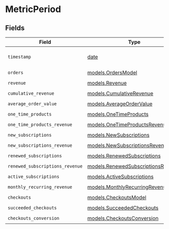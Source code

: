 # MetricPeriod


## Fields

| Field                                                                          | Type                                                                           | Required                                                                       | Description                                                                    |
| ------------------------------------------------------------------------------ | ------------------------------------------------------------------------------ | ------------------------------------------------------------------------------ | ------------------------------------------------------------------------------ |
| `timestamp`                                                                    | [date](https://docs.python.org/3/library/datetime.html#date-objects)           | :heavy_check_mark:                                                             | Timestamp of this period data.                                                 |
| `orders`                                                                       | [models.OrdersModel](../models/ordersmodel.md)                                 | :heavy_check_mark:                                                             | N/A                                                                            |
| `revenue`                                                                      | [models.Revenue](../models/revenue.md)                                         | :heavy_check_mark:                                                             | N/A                                                                            |
| `cumulative_revenue`                                                           | [models.CumulativeRevenue](../models/cumulativerevenue.md)                     | :heavy_check_mark:                                                             | N/A                                                                            |
| `average_order_value`                                                          | [models.AverageOrderValue](../models/averageordervalue.md)                     | :heavy_check_mark:                                                             | N/A                                                                            |
| `one_time_products`                                                            | [models.OneTimeProducts](../models/onetimeproducts.md)                         | :heavy_check_mark:                                                             | N/A                                                                            |
| `one_time_products_revenue`                                                    | [models.OneTimeProductsRevenue](../models/onetimeproductsrevenue.md)           | :heavy_check_mark:                                                             | N/A                                                                            |
| `new_subscriptions`                                                            | [models.NewSubscriptions](../models/newsubscriptions.md)                       | :heavy_check_mark:                                                             | N/A                                                                            |
| `new_subscriptions_revenue`                                                    | [models.NewSubscriptionsRevenue](../models/newsubscriptionsrevenue.md)         | :heavy_check_mark:                                                             | N/A                                                                            |
| `renewed_subscriptions`                                                        | [models.RenewedSubscriptions](../models/renewedsubscriptions.md)               | :heavy_check_mark:                                                             | N/A                                                                            |
| `renewed_subscriptions_revenue`                                                | [models.RenewedSubscriptionsRevenue](../models/renewedsubscriptionsrevenue.md) | :heavy_check_mark:                                                             | N/A                                                                            |
| `active_subscriptions`                                                         | [models.ActiveSubscriptions](../models/activesubscriptions.md)                 | :heavy_check_mark:                                                             | N/A                                                                            |
| `monthly_recurring_revenue`                                                    | [models.MonthlyRecurringRevenue](../models/monthlyrecurringrevenue.md)         | :heavy_check_mark:                                                             | N/A                                                                            |
| `checkouts`                                                                    | [models.CheckoutsModel](../models/checkoutsmodel.md)                           | :heavy_check_mark:                                                             | N/A                                                                            |
| `succeeded_checkouts`                                                          | [models.SucceededCheckouts](../models/succeededcheckouts.md)                   | :heavy_check_mark:                                                             | N/A                                                                            |
| `checkouts_conversion`                                                         | [models.CheckoutsConversion](../models/checkoutsconversion.md)                 | :heavy_check_mark:                                                             | N/A                                                                            |